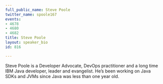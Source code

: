 ```yaml
---
full_public_name: Steve Poole
twitter_name: spoole167
events:
- 4678
- 4680
- 4682
title: Steve Poole
layout: speaker_bio
id: 816

---
```

Steve Poole is a Developer Advocate, DevOps practitioner  and a long time IBM Java developer, leader and evangelist. He’s been working on Java SDKs and JVMs since Java was less than one year old. 